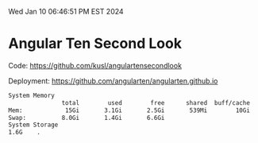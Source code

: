 Wed Jan 10 06:46:51 PM EST 2024

# Angular Ten Second Look

Code: https://github.com/kusl/angulartensecondlook

Deployment: https://github.com/angularten/angularten.github.io

```bash
System Memory
               total        used        free      shared  buff/cache   available
Mem:            15Gi       3.1Gi       2.5Gi       539Mi        10Gi        12Gi
Swap:          8.0Gi       1.4Gi       6.6Gi
System Storage
1.6G	.
```
```bash
